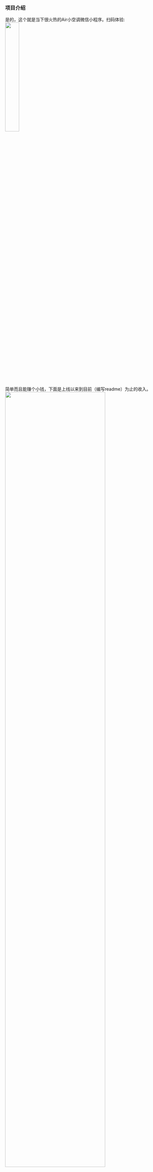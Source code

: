 ### 项目介绍
是的，这个就是当下很火热的Air小空调微信小程序。扫码体验:
<br/>
<img style="width: 30%; height: 30%;" src="https://7072-prod-6g5ecxpzb9d6af28-1326799019.tcb.qcloud.la/images/air/aic.jpg.jpg?sign=5f37d8c910d277afd7bc19b3224cd0f6&t=1718200248" />
<br/>
简单而且能赚个小钱，下面是上线以来到目前（编写readme）为止的收入。
<br/>
<img style="width:80%; height: 80%;" src="https://7072-prod-6g5ecxpzb9d6af28-1326799019.tcb.qcloud.la/images/air/income.png?sign=ff2026647cf73645190c36b4cce8f415&t=1718200421" />
<br/>
感兴趣的话可以按下面步骤拉取代码构建部署使用。


### 分支
选择no-ad分支（无广告），换行自己的appid执行下面就可以跑起来拉
### 安装依赖

npm install -g @tarojs/cli

npm i  或者 yarn 

### 启动项目
npm run dev:weapp

### 打包项目
npm run build:weapp

### 说明
该项目完全作者自己原创，一行行代码自己敲的，编程创造不易，赞同可以打赏，感谢、交流、共鸣。
<br/>

<img style="width: 30%; height: 30%;" src="https://7072-prod-6g5ecxpzb9d6af28-1326799019.tcb.qcloud.la/images/air/reward.jpg?sign=9486ec4137ea77f7933982e4996b22f8&t=1718200756" />

当然，产生共鸣与交流的方式不仅仅只有打赏，也可以通过扫下码参与反馈您的想法。
<br/>
<img style="width: 30%; height: 30%;" src="https://7072-prod-6g5ecxpzb9d6af28-1326799019.tcb.qcloud.la/images/air/vote.jpg?sign=1d950e01588612b552924657bb5744a5&t=1718201341" />
